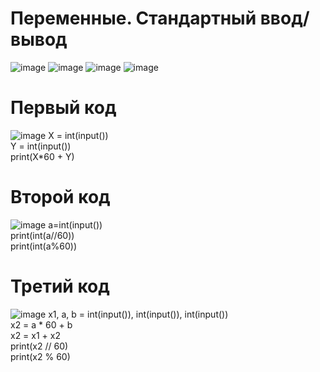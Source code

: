 # Переменные. Стандартный ввод/вывод
![image](https://user-images.githubusercontent.com/97594334/168146479-2fbd3ced-68b5-4c95-83c7-d205e5602582.png)
![image](https://user-images.githubusercontent.com/97594334/168146524-8fb18558-530d-4602-a371-822197fa8420.png)
![image](https://user-images.githubusercontent.com/97594334/168146885-264e7222-d307-4e21-88e1-bed200cc88b7.png)
![image](https://user-images.githubusercontent.com/97594334/168147025-7e748608-858c-4e00-961a-f83306da748f.png)
# Первый код
![image](https://user-images.githubusercontent.com/97594334/168147143-b1f31a39-f143-42b8-bfec-6187465f08cb.png)
X = int(input()) <br>
Y = int(input()) <br>
print(X*60 + Y) <br>
# Второй код
![image](https://user-images.githubusercontent.com/97594334/168147195-b3d8e1b2-dc36-4f3d-8211-97edba86c13c.png)
a=int(input()) <br>
print(int(a//60)) <br>
print(int(a%60)) <br>
# Третий код
![image](https://user-images.githubusercontent.com/97594334/168147224-640f94d0-c196-481a-a095-a5587c10bbf1.png)
x1, a, b = int(input()), int(input()), int(input()) <br>
x2 = a * 60 + b <br>
x2 = x1 + x2 <br>
print(x2 // 60) <br>
print(x2 % 60) <br>
